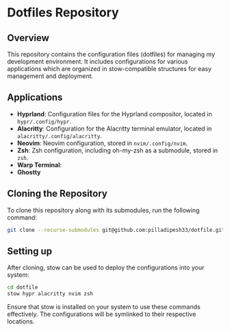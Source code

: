# Dotfiles Repository

## Overview

This repository contains the configuration files (dotfiles) for managing my development environment. It includes configurations for various applications which are organized in stow-compatible structures for easy management and deployment.

## Applications

- **Hyprland**: Configuration files for the Hyprland compositor, located in `hypr/.config/hypr`.
- **Alacritty**: Configuration for the Alacritty terminal emulator, located in `alacritty/.config/alacritty`.
- **Neovim**: Neovim configuration, stored in `nvim/.config/nvim`.
- **Zsh**: Zsh configuration, including oh-my-zsh as a submodule, stored in `zsh`.
- **Warp Terminal**:
- **Ghostty**

## Cloning the Repository

To clone this repository along with its submodules, run the following command:

```bash
git clone --recurse-submodules git@github.com:pilladipesh33/dotfile.git
```

## Setting up

After cloning, stow can be used to deploy the configurations into your system:

```bash
cd dotfile
stow hypr alacritty nvim zsh
```

Ensure that stow is installed on your system to use these commands effectively. The configurations will be symlinked to their respective locations.

